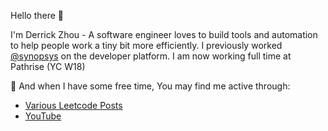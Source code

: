 Hello there :wave:

I'm Derrick Zhou - A software engineer loves to build tools and automation to help people work a tiny bit more efficiently. I previously worked [@synopsys](https://www.crunchbase.com/organization/synopsys) on the developer platform. I am now working full time at Pathrise (YC W18)

🚀 And when I have some free time, You may find me active through:
- [Various Leetcode Posts](https://leetcode.com/problems/snapshot-array/discuss/545444/python-brute-force-improved-code-gong-jin-tm)
- [YouTube](https://www.youtube.com/channel/UC4uu3FX_rHR56utVjl9SMEA)
